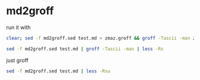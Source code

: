 # md2groff
run it with

```bash
clear; sed -f md2groff.sed test.md > zmaz.groff && groff -Tascii -man zmaz.groff | less

sed -f md2groff.sed test.md | groff -Tascii -man | less -Rs
```
just groff
```bash
sed -f md2groff.sed test.md | less -Rsu

```
